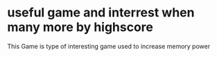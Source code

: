 # useful game and interrest when many more by highscore
This Game is type of interesting game used to increase memory power
